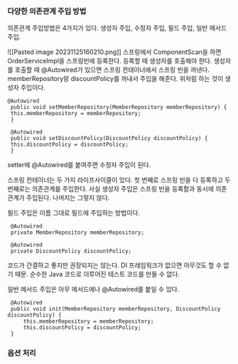 ### 다양한 의존관계 주입 방법
의존관계 주입방법은 4가지가 있다.
생성자 주입, 수정자 주입, 필드 주입, 일반 메서드 주입.

![[Pasted image 20231125160210.png]]
스프링에서 ComponentScan을 하면 OrderServiceImpl을 스프링빈에 등록한다. 
등록할 때 생성자를 호출해야 한다. 
생성자를 호출할 때 @Autowired가 있으면 스프링 컨테이너에서 스프링 빈을 꺼낸다.
memberRepository랑 discountPolicy를 꺼내서 주입을 해준다. 
위처럼 하는 것이 생성자 주입이다. 

```
@Autowired 
 public void setMemberRepository(MemberRepository memberRepository) {
 this.memberRepository = memberRepository;
 }
 
 @Autowired
 public void setDiscountPolicy(DiscountPolicy discountPolicy) {
 this.discountPolicy = discountPolicy;
 }
```
setter에 @Autowired를 붙여주면 수정자 주입이 된다.

스프링 컨테이너는 두 가지 라이프사이클이 있다. 
첫 번째로 스프링 빈을 다 등록하고 두 번째로는 의존관계를 주입한다. 
사실 생성자 주입은 스프링 빈을 등록함과 동시에 의존관계가 주입된다.
나머지는 그렇지 않다.

필드 주입은 이름 그대로 필드에 주입하는 방법이다.
```
 @Autowired
 private MemberRepository memberRepository;
 
 @Autowired
 private DiscountPolicy discountPolicy;
```
코드가 간결하고 좋지만 권장되지는 않는다. 
DI 프레임워크가 없으면 아무것도 할 수 없기 때문.
순수한 Java 코드로 이루어진 테스트 코드를 만들 수 없다.

일반 메서드 주입은 아무 메서드에나 @Autowired를 붙일 수 있다.
```
 @Autowired
 public void init(MemberRepository memberRepository, DiscountPolicy discountPolicy) {
	 this.memberRepository = memberRepository;
	 this.discountPolicy = discountPolicy;
 }
```


### 옵션 처리




### 




### 




### 




### 




### 




### 




